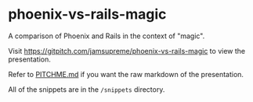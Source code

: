 # phoenix-vs-rails-magic

A comparison of Phoenix and Rails in the context of "magic".

Visit https://gitpitch.com/jamsupreme/phoenix-vs-rails-magic to view the presentation.

Refer to [PITCHME.md](PITCHME.md) if you want the raw markdown of the presentation.

All of the snippets are in the `/snippets` directory.

